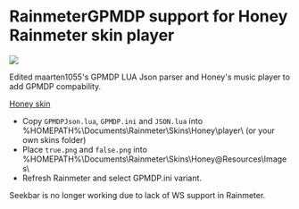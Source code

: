 # RainmeterGPMDP support for Honey Rainmeter skin player 

![](https://puu.sh/syESY/d43dd1aa04.png)

Edited maarten1055's GPMDP LUA Json parser and Honey's music player to add GPMDP compability.

[Honey skin](https://drive.google.com/file/d/0B8McxjsOcBFQcDJlV1FqWG1rWTA/view)

* Copy `GPMDPJson.lua`, `GPMDP.ini` and `JSON.lua` into %HOMEPATH%\Documents\Rainmeter\Skins\Honey\player\ (or your own skins folder)
* Place `true.png` and `false.png` into %HOMEPATH%\Documents\Rainmeter\Skins\Honey\@Resources\Images\
* Refresh Rainmeter and select GPMDP.ini variant.

Seekbar is no longer working due to lack of WS support in Rainmeter.